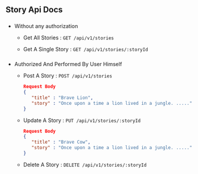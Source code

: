 ## Story Api Docs

### 
- Without any authorization

    * Get All Stories  : `GET /api/v1/stories`
       
    * Get A Single Story : `GET /api/v1/stories/:storyId`


### 
- Authorized And Performed By User Himself

   * Post A Story : `POST /api/v1/stories`

        ```json
        Request Body
        {
           "title" : "Brave Lion",
           "story" : "Once upon a time a lion lived in a jungle. ....."
        }
        ```
    * Update A Story : `PUT /api/v1/stories/:storyId`

        ```json
        Request Body
        {
           "title" : "Brave Cow",
           "story" : "Once upon a time a lion lived in a jungle. ....."
        }
        ```
    * Delete  A Story : `DELETE /api/v1/stories/:storyId`
